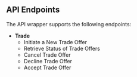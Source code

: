 ## API Endpoints

The API wrapper supports the following endpoints:

- **Trade**
  - Initiate a New Trade Offer
  - Retrieve Status of Trade Offers
  - Cancel Trade Offer
  - Decline Trade Offer
  - Accept Trade Offer